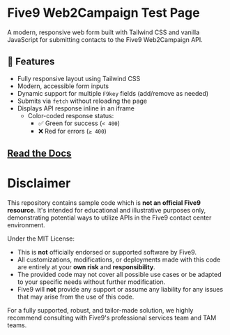 # Five9 Web2Campaign Test Page

A modern, responsive web form built with Tailwind CSS and vanilla JavaScript for submitting contacts to the Five9 Web2Campaign API.

## 🚀 Features

- Fully responsive layout using Tailwind CSS
- Modern, accessible form inputs
- Dynamic support for multiple `F9key` fields (add/remove as needed)
- Submits via `fetch` without reloading the page
- Displays API response inline in an iframe
    - Color-coded response status:
        - ✅ Green for success (`< 400`)
        - ❌ Red for errors (`≥ 400`)

##

## [Read the Docs](https://documentation.five9.com/bundle/api-web2campaign/page/web2campaign/landing-web2campaign.htm)

# Disclaimer
This repository contains sample code which is **not an official Five9 resource**. It's intended for educational and illustrative purposes only, demonstrating potential ways to utilize APIs in the Five9 contact center environment.

Under the MIT License:

- This is **not** officially endorsed or supported software by Five9.
- All customizations, modifications, or deployments made with this code are entirely at your **own risk** and **responsibility**.
- The provided code may not cover all possible use cases or be adapted to your specific needs without further modification.
- Five9 will **not** provide any support or assume any liability for any issues that may arise from the use of this code.

For a fully supported, robust, and tailor-made solution, we highly recommend consulting with Five9's professional services team and TAM teams.
